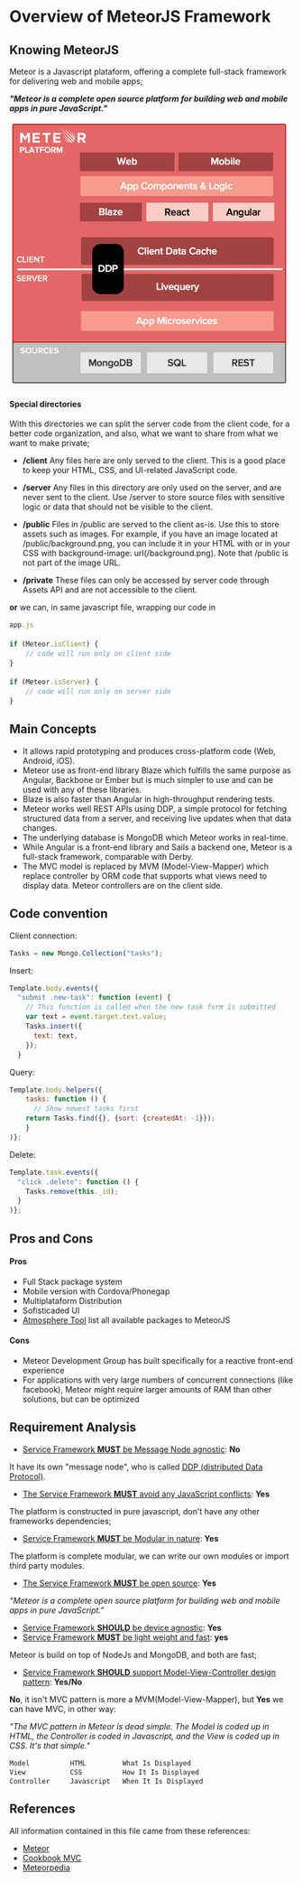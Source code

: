 # Overview of MeteorJS Framework

## Knowing MeteorJS

Meteor is a Javascript plataform, offering a complete full-stack framework for delivering web and mobile apps;

***"Meteor is a complete open source platform for building web and mobile apps in pure JavaScript."***

![Meteor Plataform Overview](meteor-platform.png "image from https://www.meteor.com/features")

#### Special directories

With this directories we can split the server code from the client code, for a better code organization, and also, what we want to share from what we want to make private;

- **/client**
Any files here are only served to the client. This is a good place to keep your HTML, CSS, and UI-related JavaScript code.

- **/server**
Any files in this directory are only used on the server, and are never sent to the client. Use /server to store source files with sensitive logic or data that should not be visible to the client.

- **/public**
Files in /public are served to the client as-is. Use this to store assets such as images. For example, if you have an image located at /public/background.png, you can include it in your HTML with or in your CSS with background-image:
url(/background.png). Note that /public is not part of the image URL.

- **/private**
These files can only be accessed by server code through Assets API and are not accessible to the client.

**or** we can, in same javascript file, wrapping our code in


```javascript
app.js

if (Meteor.isClient) {
	// code will run only on client	side
}

if (Meteor.isServer) {
	// code will run only on server side
}

```

## Main Concepts

- It allows rapid prototyping and produces cross-platform code (Web, Android, iOS). 
- Meteor use as front-end library Blaze which fulfills the same purpose as Angular, Backbone or Ember but is much simpler to use and can be used with any of these libraries.
- Blaze is also faster than Angular in high-throughput rendering tests.
- Meteor works well REST APIs using DDP, a simple protocol for fetching structured data from a server, and receiving live updates when that data changes.
- The underlying database is MongoDB which Meteor works in real-time.
- While Angular is a front-end library and Sails a backend one, Meteor is a full-stack framework, comparable with Derby.
- The MVC model is replaced by MVM (Model-View-Mapper) which replace controller by ORM code that supports what views need to display data. Meteor controllers are on the client side.

## Code convention

Client connection:

```javascript
Tasks = new Mongo.Collection("tasks");
```

Insert:

```javascript
Template.body.events({
  "submit .new-task": function (event) {
    // This function is called when the new task form is submitted
    var text = event.target.text.value;
    Tasks.insert({
      text: text,
    });
  }
```

Query:

```javascript
Template.body.helpers({
    tasks: function () {
      // Show newest tasks first
    return Tasks.find({}, {sort: {createdAt: -1}});
    }
)};
```

Delete:

```javascript
Template.task.events({
  "click .delete": function () {
    Tasks.remove(this._id);
  }
)};  
```

## Pros and Cons

#### Pros
- Full Stack package system
- Mobile version with Cordova/Phonegap
- Multiplataform Distribution
- Sofisticaded UI
- [Atmosphere Tool](https://atmospherejs.com/) list all available packages to MeteorJS

#### Cons
- Meteor Development Group has built specifically for a reactive front-end experience
- For applications with very large numbers of concurrent connections (like facebook), Meteor might require larger amounts of RAM than other solutions, but can be optimized
 

## Requirement Analysis

 - [Service Framework **MUST** be Message Node agnostic](https://github.com/reTHINK-project/core-framework/issues/44): **No**

It have its own "message node", who is called [DDP (distributed Data Protocol)](https://www.meteor.com/ddp).

 - [The Service Framework **MUST** avoid any JavaScript conflicts](https://github.com/reTHINK-project/core-framework/issues/43): **Yes**

The platform is constructed in pure javascript, don't have any other frameworks dependencies;

 - [Service Framework **MUST** be Modular in nature](https://github.com/reTHINK-project/core-framework/issues/42): **Yes**

The platform is complete modular, we can write our own modules or import third party modules.

 - [The Service Framework **MUST** be open source](https://github.com/reTHINK-project/core-framework/issues/39): **Yes**

*“Meteor is a complete open source platform for building web and mobile apps in pure JavaScript.”*

 - [Service Framework **SHOULD** be device agnostic](https://github.com/reTHINK-project/core-framework/issues/38): **Yes**
 - [Service Framework **MUST** be light weight and fast](https://github.com/reTHINK-project/core-framework/issues/37): **yes**

Meteor is build on top of NodeJs and MongoDB, and both are fast;

 - [Service Framework **SHOULD** support Model-View-Controller design pattern](https://github.com/reTHINK-project/core-framework/issues/36): **Yes/No**

**No**, it isn't MVC pattern is more a MVM(Model-View-Mapper), but **Yes** we can have MVC, in other way:

*"The MVC pattern in Meteor is dead simple. The Model is coded up in HTML, the Controller is coded in Javascript, and the View is coded up in CSS. It's that simple."*

```
Model          HTML         What Is Displayed       
View           CSS          How It Is Displayed        
Controller     Javascript   When It Is Displayed  
```

## References

All information contained in this file came from these references:

- [Meteor](http://docs.meteor.com/#/full/quickstart)
- [Cookbook MVC](https://github.com/awatson1978/meteor-cookbook/blob/master/cookbook/model-view-controller.md)
- [Meteorpedia](http://www.meteorpedia.com/read/Why_Meteor)
